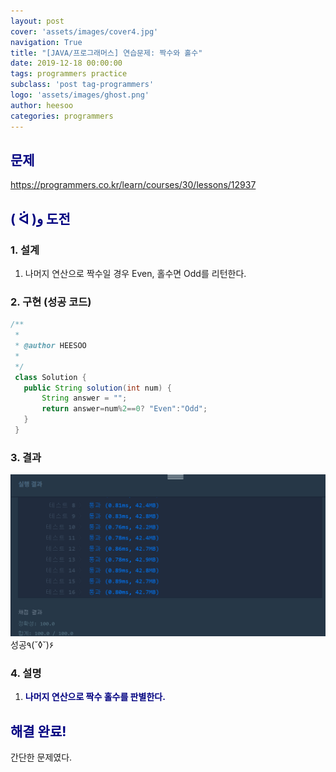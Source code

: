 ```yaml
---
layout: post
cover: 'assets/images/cover4.jpg'
navigation: True
title: "[JAVA/프로그래머스] 연습문제: 짝수와 홀수"
date: 2019-12-18 00:00:00
tags: programmers practice
subclass: 'post tag-programmers'
logo: 'assets/images/ghost.png'
author: heesoo
categories: programmers
---
```

## <span style="color:navy">문제</span>
<https://programmers.co.kr/learn/courses/30/lessons/12937>

## <span style="color:navy">( ᐛ )و 도전</span>

### 1. 설계
1. 나머지 연산으로 짝수일 경우 Even, 홀수면 Odd를 리턴한다.

### 2. 구현 (성공 코드)
```java
/**
 *
 * @author HEESOO
 *
 */
 class Solution {
   public String solution(int num) {
       String answer = "";
       return answer=num%2==0? "Even":"Odd";
   }
 }
 ```

### 3. 결과
![실행결과](./assets/images/191218_9.PNG)
성공٩(˘◊˘)۶

### 4. 설명
1. **<span style="color:navy">나머지 연산으로 짝수 홀수를 판별한다.</span>**

## <span style="color:navy">해결 완료!</span>
간단한 문제였다.
